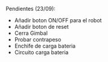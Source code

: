 Pendientes (23/09): 

- Añadir boton ON/OFF para el robot
- Añadir boton de reset
- Cerra Gimbal
- Probar contrapeso
- Enchife de carga bateria
- Circuito carga bateria 

